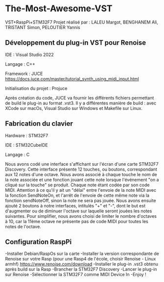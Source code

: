 # The-Most-Awesome-VST
VST+RaspPi+STM32F7
Projet réalisé par : LALEU Margot, BENGHANEM Ali, TRISTANT Simon, PELOUTIER Yannis

## Développement du plug-in VST pour Renoise

IDE : Visual Studio 2022

Langage : C++

Framework : JUCE
https://docs.juce.com/master/tutorial_synth_using_midi_input.html

Initialisation du projet : Projuce

Après création du code, JUCE va fournir les différents fichiers permettant de build le plug-in au format .vst3. Il y a différentes manière de build : avec XCode sur 
macOs, Visual Studio sur Windows et Makefile sur Linux.


## Fabrication du clavier 

Hardware : STM32F7

IDE : STM32CubeIDE

Langage : C

Nous avons codé une interface s'affichant sur l'écran d'une carte STM32F7 Discovery. Cette interface présente 12 touches, ou boutons, correspondant aux 12 notes d'une octave. Nous avons associé à chaque touche le nom de la note associée et une fonction jouant cette note lorsque l'événement "on a cliqué sur la touche" se produit. Chaque note étant codée par son code MIDI. 
Attention à ce qu'il y ait un "délai" entre l'envoie de la note MIDI avec la fonction SendNoteOn, et l'arrêt de l'envoie de cette même note via la fonction sendNoteOff, sinon la note ne sera pas jouée.
Nous avons ensuite ajouté 2 boutons à notre interfaces, intitulés "+" et "-", dont le but est d'augmenter ou de diminuer l'octave sur laquelle seront jouées les notes suivantes. Pour simplifier, nous avons choisi de limiter le nombre d'octaves à 10, car la 11ème octave ne présente pas de code MIDI pour toutes les notes de l'octave.

## Configuration RaspPi

-Installer Debian/RaspOs sur la carte
-Installer la version correspondante de Renoise sur votre Rasp (pour une Rasp4 de l'école, choisir Renoise - Linux armhf) https://www.renoise.com/download 
-Installer le plug-in .vst3 obtenu après build sur la Rasp
-Brancher la STM32F7 Discovery
-Lancer le plug-in sur Renoise
-Sélectionner la STM32F7 comme MIDI Device In
-Enjoy !
